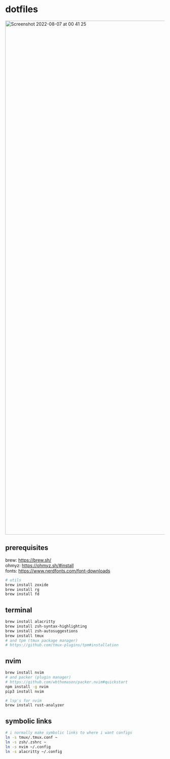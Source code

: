# dotfiles

<img width="1624" alt="Screenshot 2022-08-07 at 00 41 25" src="https://user-images.githubusercontent.com/2248455/183268095-55a7b628-1307-4cdf-8999-89253128a0d9.png">

## prerequisites

brew: https://brew.sh/  
ohmyz: https://ohmyz.sh/#install  
fonts: https://www.nerdfonts.com/font-downloads  

```bash
# utils
brew install zoxide
brew install rg
brew install fd
```

## terminal
```bash
brew install alacritty
brew install zsh-syntax-highlighting
brew install zsh-autosuggestions
brew install tmux
# and tpm (tmux package manager)
# https://github.com/tmux-plugins/tpm#installation
```

## nvim
```bash
brew install nvim
# and packer (plugin manager)
# https://github.com/wbthomason/packer.nvim#quickstart
npm install -g nvim
pip3 install nvim

# lsp's for nvim
brew install rust-analyzer
```

## symbolic links
```bash
# i normally make symbolic links to where i want configs
ln -s tmux/.tmux.conf ~ 
ln -s zsh/.zshrc ~
ln -s nvim ~/.config
ln -s alacritty ~/.config
```
